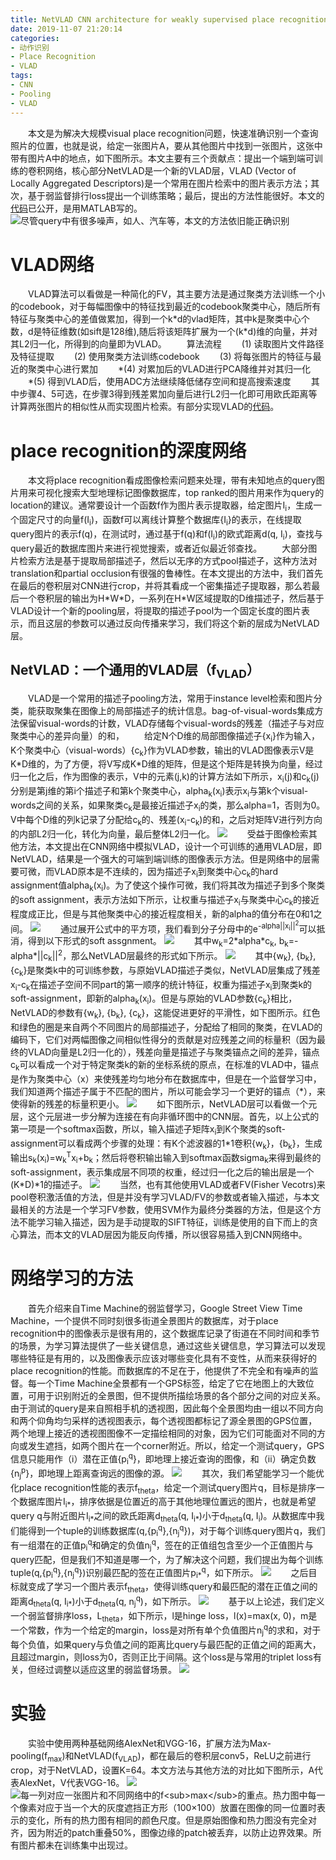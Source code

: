 ```yaml
---
title: NetVLAD CNN architecture for weakly supervised place recognition
date: 2019-11-07 21:20:14
categories: 
- 动作识别
- Place Recognition
- VLAD
tags:
- CNN
- Pooling
- VLAD
---
```

&emsp;&emsp;本文是为解决大规模visual place recognition问题，快速准确识别一个查询照片的位置，也就是说，给定一张图片A，要从其他图片中找到一张图片，这张中带有图片A中的地点，如下图所示。本文主要有三个贡献点：提出一个端到端可训练的卷积网络，核心部分NetVLAD是一个新的VLAD层，VLAD (Vector of Locally Aggregated Descriptors)是一个常用在图片检索中的图片表示方法；其次，基于弱监督排行loss提出一个训练策略；最后，提出的方法性能很好。本文的[代码](https://www.di.ens.fr/willow/research/netvlad/)已公开，是用MATLAB写的。
![](/images/NetVLAD/fig_exam.png "尽管query中有很多噪声，如人、汽车等，本文的方法依旧能正确识别")
# VLAD网络
&emsp;&emsp;VLAD算法可以看做是一种简化的FV，其主要方法是通过聚类方法训练一个小的codebook，对于每幅图像中的特征找到最近的codebook聚类中心，随后所有特征与聚类中心的差值做累加，得到一个k\*d的vlad矩阵，其中k是聚类中心个数，d是特征维数(如sift是128维),随后将该矩阵扩展为一个(k\*d)维的向量，并对其L2归一化，所得到的向量即为VLAD。
&emsp;&emsp;算法流程
&emsp;&emsp;(1) 读取图片文件路径及特征提取
&emsp;&emsp;(2) 使用聚类方法训练codebook
&emsp;&emsp;(3) 将每张图片的特征与最近的聚类中心进行累加
&emsp;&emsp;\*(4) 对累加后的VLAD进行PCA降维并对其归一化
&emsp;&emsp;\*(5) 得到VLAD后，使用ADC方法继续降低储存空间和提高搜索速度
&emsp;&emsp;其中步骤4、5可选，在步骤3得到残差累加向量后进行L2归一化即可用欧氏距离等计算两张图片的相似性从而实现图片检索。有部分实现VLAD的[代码](https://github.com/Lithogenous/VLAD-SIFT-python)。
# place recognition的深度网络
&emsp;&emsp;本文将place recognition看成图像检索问题来处理，带有未知地点的query图片用来可视化搜索大型地理标记图像数据库，top ranked的图片用来作为query的location的建议。通常要设计一个函数f作为图片表示提取器，给定图片I<sub>i</sub>，生成一个固定尺寸的向量f(I<sub>i</sub>)，函数f可以离线计算整个数据库{I<sub>i</sub>}的表示，在线提取query图片的表示f(q)，在测试时，通过基于f(q)和f(I<sub>i</sub>)的欧式距离d(q, I<sub>i</sub>)，查找与query最近的数据库图片来进行视觉搜索，或者近似最近邻查找。
&emsp;&emsp;大部分图片检索方法是基于提取局部描述子，然后以无序的方式pool描述子，这种方法对translation和partial occlusion有很强的鲁棒性。在本文提出的方法中，我们首先在最后的卷积层对CNN进行crop，并将其看成一个密集描述子提取器，那么若最后一个卷积层的输出为H\*W\*D，一系列在H\*W区域提取的D维描述子，然后基于VLAD设计一个新的pooling层，将提取的描述子pool为一个固定长度的图片表示，而且这层的参数可以通过反向传播来学习，我们将这个新的层成为NetVLAD层。
## NetVLAD：一个通用的VLAD层（f<sub>VLAD</sub>）
&emsp;&emsp;VLAD是一个常用的描述子pooling方法，常用于instance level检索和图片分类，能获取聚集在图像上的局部描述子的统计信息。bag-of-visual-words集成方法保留visual-words的计数，VLAD存储每个visual-words的残差（描述子与对应聚类中心的差异向量）的和，
&emsp;&emsp;给定N个D维的局部图像描述子{x<sub>i</sub>}作为输入，K个聚类中心（visual-words）{c<sub>k</sub>}作为VLAD参数，输出的VLAD图像表示V是K\*D维的，为了方便，将V写成K\*D维的矩阵，但是这个矩阵是转换为向量，经过归一化之后，作为图像的表示，V中的元素(j,k)的计算方法如下所示，x<sub>i</sub>(j)和c<sub>k</sub>(j)分别是第j维的第i个描述子和第k个聚类中心，alpha<sub>k</sub>(x<sub>i</sub>)表示x<sub>i</sub>与第k个visual-words之间的关系，如果聚类c<sub>k</sub>是最接近描述子x<sub>i</sub>的类，那么alpha=1，否则为0。V中每个D维的列k记录了分配给c<sub>k</sub>的、残差(x<sub>i</sub>-c<sub>k</sub>)的和，之后对矩阵V进行列方向的内部L2归一化，转化为向量，最后整体L2归一化。
![](/images/NetVLAD/func_VLAD.png "")
&emsp;&emsp;受益于图像检索其他方法，本文提出在CNN网络中模拟VLAD，设计一个可训练的通用VLAD层，即NetVLAD，结果是一个强大的可端到端训练的图像表示方法。但是网络中的层需要可微，而VLAD原本是不连续的，因为描述子x<sub>i</sub>到聚类中心c<sub>k</sub>的hard assignment值alpha<sub>k</sub>(x<sub>i</sub>)。为了使这个操作可微，我们将其改为描述子到多个聚类的soft assignment，表示方法如下所示，让权重与描述子x<sub>i</sub>与聚类中心c<sub>k</sub>的接近程度成正比，但是与其他聚类中心的接近程度相关，新的alpha的值分布在0和1之间。
![](/images/NetVLAD/func_soft.png "")
&emsp;&emsp;通过展开公式中的平方项，我们看到分子分母中的e<sup>-alpha||x<sub>i</sub>||<sup>2</sup></sup>可以抵消，得到以下形式的soft assgnment。
![](/images/NetVLAD/func_soft1.png "")
&emsp;&emsp;其中w<sub>k</sub>=2\*alpha\*c<sub>k</sub>, b<sub>k</sub>=-alpha\*||c<sub>k</sub>||<sup>2</sup>，那么NetVLAD层最终的形式如下所示。
![](/images/NetVLAD/func_soft2.png "")
&emsp;&emsp;其中{w<sub>k</sub>}, {b<sub>k</sub>}, {c<sub>k</sub>}是聚类k中的可训练参数，与原始VLAD描述子类似，NetVLAD层集成了残差x<sub>i</sub>-c<sub>k</sub>在描述子空间不同part的第一顺序的统计特征，权重为描述子x<sub>i</sub>到聚类k的soft-assignment，即新的alpha<sub>k</sub>(x<sub>i</sub>)。但是与原始的VLAD参数{c<sub>k</sub>}相比，NetVLAD的参数有{w<sub>k</sub>}, {b<sub>k</sub>}, {c<sub>k</sub>}，这能促进更好的平滑性，如下图所示。红色和绿色的圈是来自两个不同图片的局部描述子，分配给了相同的聚类，在VLAD的编码下，它们对两幅图像之间相似性得分的贡献是对应残差之间的标量积（因为最终的VLAD向量是L2归一化的），残差向量是描述子与聚类锚点之间的差异，锚点c<sub>k</sub>可以看成一个对于特定聚类k的新的坐标系统的原点，在标准的VLAD中，锚点是作为聚类中心（x）来使残差均匀地分布在数据库中，但是在一个监督学习中，我们知道两个描述子属于不匹配的图片，所以可能会学习一个更好的锚点（\*），来使得新的残差的标量积更小。
![](/images/NetVLAD/fig_benefit.png "")
&emsp;&emsp;如下图所示，NetVLAD层可以看做一个元层，这个元层进一步分解为连接在有向非循环图中的CNN层。首先，以上公式的第一项是一个softmax函数，所以，输入描述子矩阵x<sub>i</sub>到K个聚类的soft-assignment可以看成两个步骤的处理：有K个滤波器的1\*1卷积{w<sub>k</sub>}，{b<sub>k</sub>}，生成输出s<sub>k</sub>(x<sub>i</sub>)=w<sub>k</sub><sup>T</sup>x<sub>i</sub>+b<sub>k</sub>；然后将卷积输出输入到softmax函数sigma<sub>k</sub>来得到最终的soft-assignment，表示集成层不同项的权重，经过归一化之后的输出层是一个(K\*D)\*1的描述子。
![](/images/NetVLAD/fig_archi.png "")
&emsp;&emsp;当然，也有其他使用VLAD或者FV(Fisher Vecotrs)来pool卷积激活值的方法，但是并没有学习VLAD/FV的参数或者输入描述，与本文最相关的方法是一个学习FV参数，使用SVM作为最终分类器的方法，但是这个方法不能学习输入描述，因为是手动提取的SIFT特征，训练是使用的自下而上的贪心算法，而本文的VLAD层因为能反向传播，所以很容易插入到CNN网络中。
# 网络学习的方法
&emsp;&emsp;首先介绍来自Time Machine的弱监督学习，Google Street View Time Machine，一个提供不同时刻很多街道全景图片的数据库，对于place recognition中的图像表示是很有用的，这个数据库记录了街道在不同时间和季节的场景，为学习算法提供了一些关键信息，通过这些关键信息，学习算法可以发现哪些特征是有用的，以及图像表示应该对哪些变化具有不变性，从而来获得好的place recognition的性能。而数据库的不足在于，他提供了不完全和有噪声的监督。每一个Time Machine全景都有一个GPS标签，给定了它在地图上的大致位置，可用于识别附近的全景图，但不提供所描绘场景的各个部分之间的对应关系。由于测试的query是来自照相手机的透视图，因此每个全景图均由一组以不同方向和两个仰角均匀采样的透视图表示，每个透视图都标记了源全景图的GPS位置，两个地理上接近的透视图图像不一定描绘相同的对象，因为它们可能面对不同的方向或发生遮挡，如两个图片在一个corner附近。所以，给定一个测试query，GPS信息只能用作（i）潜在正值{p<sub>i</sub><sup>q</sup>}，即地理上接近查询的图像，和（ii）确定负数{n<sub>j</sub><sup>p</sup>}，即地理上距离查询远的图像的源。
![](/images/NetVLAD/fig_google.png "")
&emsp;&emsp;其次，我们希望能学习一个能优化place recognition性能的表示f<sub>theta</sub>，给定一个测试query图片q，目标是排序一个数据库图片I<sub>i\*</sub>，排序依据是位置近的高于其他地理位置远的图片，也就是希望query q与附近图片I<sub>i\*</sub>之间的欧氏距离d<sub>theta</sub>(q, I<sub>i\*</sub>)小于d<sub>theta</sub>(q, I<sub>i</sub>)。从数据库中我们能得到一个tuple的训练数据库(q,{p<sub>i</sub><sup>q</sup>},{n<sub>j</sub><sup>q</sup>})，对于每个训练query图片q，我们有一组潜在的正值p<sub>i</sub><sup>q</sup>和确定的负值n<sub>j</sub><sup>q</sup>，签在的正值组包含至少一个正值图片与query匹配，但是我们不知道是哪一个，为了解决这个问题，我们提出为每个训练tuple(q,{p<sub>i</sub><sup>q</sup>},{n<sub>j</sub><sup>q</sup>})识别最匹配的签在正值图片p<sub>i\*</sub><sup>q</sup>，如下所示。
![](/images/NetVLAD/func_pos.png "")
&emsp;&emsp;之后目标就变成了学习一个图片表示f<sub>theta</sub>，使得训练query和最匹配的潜在正值之间的距离d<sub>theta</sub>(q, I<sub>i\*</sub>)小于d<sub>theta</sub>(q, n<sub>j</sub><sup>q</sup>)，如下所示。
![](/images/NetVLAD/func_pos1.png "")
&emsp;&emsp;基于以上论述，我们定义一个弱监督排序loss，L<sub>theta</sub>，如下所示，l是hinge loss，l(x)=max(x, 0)，m是一个常数，作为一个给定的margin，loss是对所有单个负值图片n<sub>j</sub><sup>q</sup>的求和，对于每个负值，如果query与负值之间的距离比query与最匹配的正值之间的距离大，且超过margin，则loss为0，否则正比于间隔。这个loss是与常用的triplet loss有关，但经过调整以适应这里的弱监督场景。
![](/images/NetVLAD/func_loss.png "")
# 实验
&emsp;&emsp;实验中使用两种基础网络AlexNet和VGG-16，扩展方法为Max-pooling(f<sub>max</sub>)和NetVLAD(f<sub>VLAD</sub>)，都在最后的卷积层conv5，ReLU之前进行crop，对于NetVLAD，设置K=64。本文方法与其他方法的对比如下图所示，A代表AlexNet，V代表VGG-16。
![](/images/NetVLAD/fig_res.png "")
![](/images/NetVLAD/fig_vis.png "每一列对应一张图片和不同网络中的f<sub>max</sub>的重点。热力图中每一个像素对应于当一个大的灰度遮挡正方形（100×100）放置在图像的同一位置时表示的变化，所有的热力图有相同的颜色尺度。但是原始图像和热力图没有完全对齐，因为附近的patch重叠50%，图像边缘的patch被丢弃，以防止边界效果。所有图片都未在训练集中出现过。")
